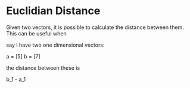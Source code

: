 # Euclidian Distance

Given two vectors, it is possible to calculate the distance between them. This can be useful when

say I have two one dimensional vectors:

a = [5]
b = [7]

the distance between these is

b_1 - a_1
